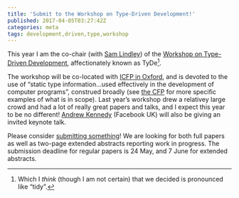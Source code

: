 ```yaml
---
title: 'Submit to the Workshop on Type-Driven Development!'
published: 2017-04-05T03:27:42Z
categories: meta
tags: development,driven,type,workshop
---
```


<p>This year I am the co-chair (with <a href="http://homepages.inf.ed.ac.uk/slindley/">Sam Lindley</a>) of the <a href="http://tydeworkshop.org/2017">Workshop on Type-Driven Development</a>, affectionately known as TyDe<a href="#fn1" class="footnoteRef" id="fnref1"><sup>1</sup></a>.</p>
<p>The workshop will be co-located with <a href="http://conf.researchr.org/home/icfp-2017">ICFP in Oxford</a>, and is devoted to the use of “static type information…used effectively in the development of computer programs”, construed broadly (see <a href="http://tydeworkshop.org/2017">the CFP</a> for more specific examples of what is in scope). Last year’s workshop drew a relativey large crowd and had a lot of really great papers and talks, and I expect this year to be no different! <a href="https://www.linkedin.com/in/andrew-kennedy-3324287">Andrew Kennedy</a> (Facebook UK) will also be giving an invited keynote talk.</p>
<p>Please consider <a href="http://tydeworkshop.org/2017">submitting something</a>! We are looking for both full papers as well as two-page extended abstracts reporting work in progress. The submission deadline for regular papers is 24 May, and 7 June for extended abstracts.</p>
<div class="footnotes">
<hr />
<ol>
<li id="fn1"><p>Which I <em>think</em> (though I am not certain) that we decided is pronounced like “tidy”.<a href="#fnref1">↩</a></p></li>
</ol>
</div>

